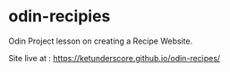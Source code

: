 # odin-recipies

Odin Project lesson on creating a Recipe Website.

Site live at : https://ketunderscore.github.io/odin-recipes/
